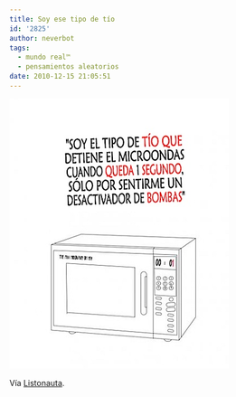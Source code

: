 ```yaml
---
title: Soy ese tipo de tío
id: '2825'
author: neverbot
tags:
  - mundo real™
  - pensamientos aleatorios
date: 2010-12-15 21:05:51
---
```


![201012152105.jpg](./soy-ese-tipo-de-tio/201012152105.jpg)

Vía [Listonauta](http://listo.tumblr.com/post/2197821997/yo-lo-hacia-creyendo-que-lo-hacia-para-no-tener).
